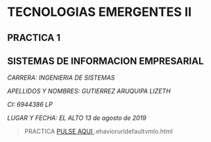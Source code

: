 ﻿# TECNOLOGIAS EMERGENTES II
##  PRACTICA 1
## SISTEMAS DE INFORMACION EMPRESARIAL
*CARRERA: INGENIERIA DE SISTEMAS*

*APELLIDOS Y NOMBRES: GUTIERREZ ARUQUIPA LIZETH*

*CI: 6944386 LP*

*LUGAR Y FECHA: EL ALTO 13 de agosto de 2019*



> PRACTICA [PULSE AQUI ](https://lizinfosis.blogspot.com/2019/08/v-b).ehaviorurldefaultvmlo.html
